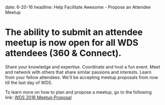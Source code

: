 date: 6-20-16
headline: Help Facilitate Awesome - Propose an Attendee Meetup

# The ability to submit an attendee meetup is now open for all WDS attendees (360 & Connect). 

Share your knowledge and expertise. Coordinate and host a fun event. Meet and network with others that share similar passions and interests. Learn from your fellow attendees. We'll be accepting meetup proposals from now till the last day of WDS. 

To learn more on how to plan and propose a meetup, go to the following link: <a href="https://worlddominationsummit.com/propose-a-meetup">WDS 2016 Meetup Proposal</a>

